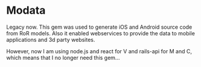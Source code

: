 # Modata

Legacy now. This gem was used to generate iOS and Android source code from RoR models.
Also it enabled webservices to provide the data to mobile applications and 3d party websites.

However, now I am using node.js and react for V and rails-api for M and C, which means that I no longer need this gem...
